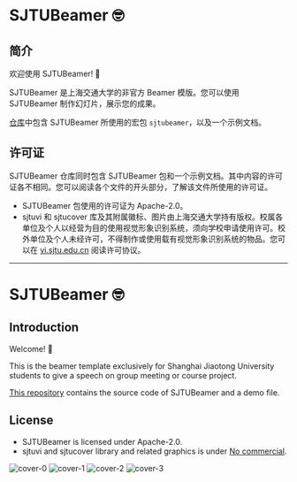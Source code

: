 # SJTUBeamer 🤓

## 简介

欢迎使用 SJTUBeamer! 🥳

SJTUBeamer 是上海交通大学的非官方 Beamer 模版。您可以使用 SJTUBeamer 制作幻灯片，展示您的成果。

[仓库](https://github.com/sjtug/SJTUBeamer)中包含 SJTUBeamer 所使用的宏包 `sjtubeamer`，以及一个示例文档。

## 许可证

SJTUBeamer 仓库同时包含 SJTUBeamer 包和一个示例文档。其中内容的许可证各不相同。您可以阅读各个文件的开头部分，了解该文件所使用的许可证。

* SJTUBeamer 包使用的许可证为 Apache-2.0。
* sjtuvi 和 sjtucover 库及其附属徽标、图片由上海交通大学持有版权。校属各单位及个人以经营为目的使用视觉形象识别系统，须向学校申请使用许可。校外单位及个人未经许可，不得制作或使用载有视觉形象识别系统的物品。您可以在 [vi.sjtu.edu.cn](https://vi.sjtu.edu.cn/index.php/articles/bulletin/16) 阅读许可协议。

-------

# SJTUBeamer 🤓

## Introduction

Welcome! 🥳

This is the beamer template exclusively for Shanghai Jiaotong University students to give a speech on group meeting or course project.

[This repository](https://github.com/sjtug/SJTUBeamer) contains the source code of SJTUBeamer and a demo file.

## License

* SJTUBeamer is licensed under Apache-2.0.
* sjtuvi and sjtucover library and related graphics is under [No commercial](https://vi.sjtu.edu.cn/index.php/articles/bulletin/16).


![cover-0](https://user-images.githubusercontent.com/4198311/132097433-3c44d6f6-47e1-4d38-95db-560252ec5817.png)
![cover-1](https://user-images.githubusercontent.com/4198311/132097442-0994886f-3eb1-4935-a8f5-34f5516fcdc3.png)
![cover-2](https://user-images.githubusercontent.com/4198311/132097445-6fbfeb22-8e19-4c48-ab1e-ba81672e7ba3.png)
![cover-3](https://user-images.githubusercontent.com/4198311/132097448-f3c44794-3834-4c4f-8a9a-769098aad8a9.png)
